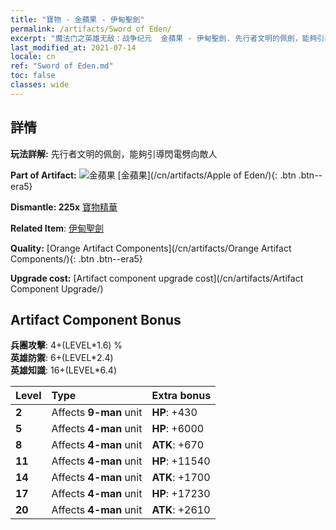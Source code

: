 ```yaml
---
title: "寶物 - 金蘋果 - 伊甸聖劍"
permalink: /artifacts/Sword of Eden/
excerpt: "魔法门之英雄无敌：战争纪元  金蘋果 - 伊甸聖劍. 先行者文明的佩劍，能夠引導閃電劈向敵人"
last_modified_at: 2021-07-14
locale: cn
ref: "Sword of Eden.md"
toc: false
classes: wide
---
```




## 詳情

 **玩法詳解:** 先行者文明的佩劍，能夠引導閃電劈向敵人

 **Part of Artifact:** ![金蘋果](/images/t/icon_artifact_49.png) [金蘋果](/cn/artifacts/Apple of Eden/){: .btn .btn--era5}

 **Dismantle: 225x** [寶物精華](/cn/Items/con_905/)

 **Related Item**: [伊甸聖劍](/cn/Items/art_185/)

 **Quality:** [Orange Artifact Components](/cn/artifacts/Orange Artifact Components/){: .btn .btn--era5}

 **Upgrade cost:** [Artifact component upgrade cost](/cn/artifacts/Artifact Component Upgrade/)

## Artifact Component Bonus

  **兵團攻擊**: 4+(LEVEL\*1.6) %<br/>**英雄防禦**: 6+(LEVEL\*2.4)<br/>**英雄知識**: 16+(LEVEL\*6.4)

  |  Level  | Type |    Extra bonus  | 
  |:--------|:-----|:----------------| 
  | **2** | Affects **9-man** unit | **HP**: +430 | 
  | **5** | Affects **4-man** unit | **HP**: +6000 | 
  | **8** | Affects **4-man** unit | **ATK**: +670 | 
  | **11** | Affects **4-man** unit | **HP**: +11540 | 
  | **14** | Affects **4-man** unit | **ATK**: +1700 | 
  | **17** | Affects **4-man** unit | **HP**: +17230 | 
  | **20** | Affects **4-man** unit | **ATK**: +2610 | 
